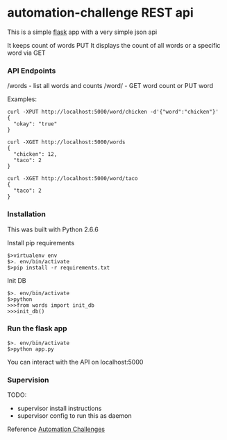 automation-challenge REST api
=====================

This is a simple [flask](http://flask.pocoo.org/docs/) app with a very simple json api  

It keeps count of words PUT
It displays the count of all words or a specific word via GET

### API Endpoints

/words          - list all words and counts
/word/<word>    - GET word count or PUT word

Examples:  
```
curl -XPUT http://localhost:5000/word/chicken -d'{"word":"chicken"}'
{
  "okay": "true"
}

curl -XGET http://localhost:5000/words
{
  "chicken": 12, 
  "taco": 2
}

curl -XGET http://localhost:5000/word/taco
{
  "taco": 2
}

```

### Installation

This was built with Python 2.6.6  

Install pip requirements  
```
$>virtualenv env  
$>. env/bin/activate  
$>pip install -r requirements.txt  
```

Init DB  
```
$>. env/bin/activate  
$>python  
>>>from words import init_db  
>>>init_db()  

```

### Run the flask app

```
$>. env/bin/activate
$>python app.py
```

You can interact with the API on localhost:5000


### Supervision

TODO:
- supervisor install instructions  
- supervisor config to run this as daemon  



Reference
[Automation Challenges](https://github.com/meconlin/automation-challenges)
[]()

